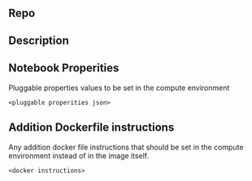 # <Image Title>

## Repo
<docker repo uri>


## Description


## Notebook Properities

Pluggable properties values to be set in the compute environment
```
<pluggable properities json>

```

## Addition Dockerfile instructions

Any addition docker file instructions that should be set in the compute environment instead of in the image itself. 
```
<docker instructions>

```